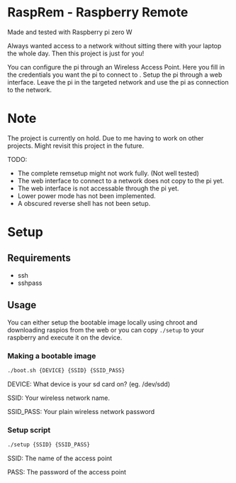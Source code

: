 # RaspRem - Raspberry Remote

Made and tested with Raspberry pi zero W

Always wanted access to a network without sitting there with your laptop the whole day. Then this project is just for you!

You can configure the pi through an Wireless Access Point. Here you fill in the credentials you want the pi to connect  to .
Setup the pi through a web interface.
Leave the pi in the targeted network and use the pi as connection to the network.

# Note

The project is currently on hold. Due to me having to work on other projects. Might revisit this project in the future.

TODO:

- The complete remsetup might not work fully. (Not well tested)
- The web interface to connect to a network does not copy to the pi yet.
- The web interface is not accessable through the pi yet.
- Lower power mode has not been implemented.
- A obscured reverse shell has not been setup.

# Setup

## Requirements

- ssh
- sshpass

## Usage

You can either setup the bootable image locally using chroot and downloading raspios from the web or you can copy `./setup` to your raspberry and execute it on the device.

### Making a bootable image

```sh
./boot.sh {DEVICE} {SSID} {SSID_PASS} 
```

DEVICE: What device is your sd card on? (eg. /dev/sdd) 

SSID: Your wireless network name.

SSID_PASS: Your plain wireless network password

### Setup script

```sh
./setup {SSID} {SSID_PASS} 
```

SSID: The name of the access point

PASS: The password of the access point


